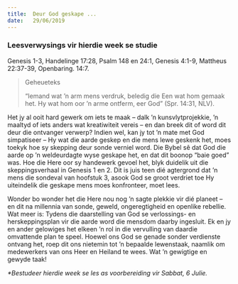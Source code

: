 ```yaml
---
title:  Deur God geskape ...
date:   29/06/2019
---
```


### Leesverwysings vir hierdie week se studie 
Genesis 1-3, Handelinge 17:28, Psalm 148 en 24:1, Genesis 4:1-9, Mattheus 22:37-39, Openbaring. 14:7. 

> <p>Geheueteks</p> 
> “Iemand wat ’n arm mens verdruk, beledig die Een wat hom gemaak het. Hy wat hom oor ’n arme ontferm, eer God” (Spr. 14:31, NLV). 

Het jy al ooit hard gewerk om iets te maak – dalk ’n kunsvlytprojekkie, ’n maaltyd of iets anders wat kreatiwiteit vereis – en dan breek dit of word dit deur die ontvanger verwerp? Indien wel, kan jy tot ’n mate met God simpatiseer – Hy wat die aarde geskep en die mens lewe geskenk het, moes toekyk hoe sy skepping deur sonde verniel word.  Die Bybel sê dat God die aarde op ’n weldeurdagte wyse geskape het, en dat dit boonop “baie goed” was. Hoe die Here oor sy handewerk gevoel het, blyk duidelik uit die skeppingsverhaal in Genesis 1 en 2. Dit is juis teen dié agtergrond dat ’n mens die sondeval van hoofstuk 3, asook God se groot verdriet toe Hy uiteindelik die geskape mens moes konfronteer, moet lees. 

Wonder bo wonder het die Here nou nog ’n sagte plekkie vir dié planeet – en dit na millennia van sonde, geweld, ongeregtigheid en openlike rebellie. Wat meer is: Tydens die daarstelling van God se verlossings- en herskeppingsplan vir die aarde word die mensdom daarby ingesluit. Ek en jy en ander gelowiges het elkeen ’n rol in die vervulling van daardie omvattende plan te speel. Hoewel ons God se genade sonder verdienste ontvang het, roep dit ons nietemin tot ’n bepaalde lewenstaak, naamlik om medewerkers van ons Heer en Heiland te wees. Wat ’n gewigtige en gewyde taak! 

_*Bestudeer hierdie week se les as voorbereiding vir Sabbat, 6 Julie._